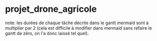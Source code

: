 # projet_drone_agricole

note: les durées de chaque tâche décrite dans le gantt mermaid sont à multiplier par 2 (cela est difficile à modifier dans mermaid sans refaire le gantt de zéro, on l'a donc laissé tel quel).

